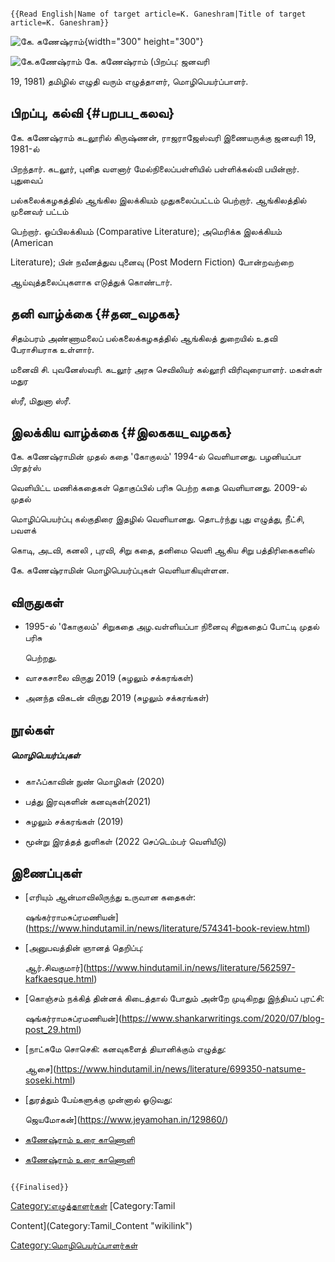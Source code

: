 ```{=mediawiki}
{{Read English|Name of target article=K. Ganeshram|Title of target article=K. Ganeshram}}
```
![கே. கணேஷ்ராம்](கே._கணேஷ்ராம்.jpg "கே. கணேஷ்ராம்"){width="300" height="300"}
![கே.கணேஷ்ராம்](கே.கணேஷ்ராம்.jpg "கே.கணேஷ்ராம்") கே. கணேஷ்ராம் (பிறப்பு: ஜனவரி
19, 1981) தமிழில் எழுதி வரும் எழுத்தாளர், மொழிபெயர்ப்பாளர்.

## பிறப்பு, கல்வி {#பறபப_கலவ}

கே. கணேஷ்ராம் கடலூரில் கிருஷ்ணன், ராஜராஜேஸ்வரி இணையருக்கு ஜனவரி 19, 1981-ல்
பிறந்தார். கடலூர், புனித வளனார் மேல்நிலைப்பள்ளியில் பள்ளிக்கல்வி பயின்றார். புதுவைப்
பல்கலைக்கழகத்தில் ஆங்கில இலக்கியம் முதுகலைப்பட்டம் பெற்றார். ஆங்கிலத்தில் முனைவர் பட்டம்
பெற்றார். ஒப்பிலக்கியம் (Comparative Literature); அமெரிக்க இலக்கியம் (American
Literature); பின் நவீனத்துவ புனைவு (Post Modern Fiction) போன்றவற்றை
ஆய்வுத்தலைப்புகளாக எடுத்துக் கொண்டார்.

## தனி வாழ்க்கை {#தன_வழகக}

சிதம்பரம் அண்ணாமலைப் பல்கலைக்கழகத்தில் ஆங்கிலத் துறையில் உதவி பேராசியராக உள்ளார்.
மனைவி சி. புவனேஸ்வரி. கடலூர் அரசு செவிலியர் கல்லூரி விரிவுரையாளர். மகள்கள் மதுர
ஸ்ரீ, மிதுனா ஸ்ரீ.

## இலக்கிய வாழ்க்கை {#இலககய_வழகக}

கே. கணேஷ்ராமின் முதல் கதை 'கோகுலம்' 1994-ல் வெளியானது. பழனியப்பா பிரதர்ஸ்
வெளியிட்ட மணிக்கதைகள் தொகுப்பில் பரிசு பெற்ற கதை வெளியானது. 2009-ல் முதல்
மொழிப்பெயர்ப்பு கல்குதிரை இதழில் வெளியானது. தொடர்ந்து புது எழுத்து, நீட்சி, பவளக்
கொடி, அடவி, கனலி , புரவி, சிறு கதை, தனிமை வெளி ஆகிய சிறு பத்திரிகைகளில்
கே. கணேஷ்ராமின் மொழிபெயர்ப்புகள் வெளியாகியுள்ளன.

## விருதுகள்

-   1995-ல் 'கோகுலம்' சிறுகதை அழ.வள்ளியப்பா நினைவு சிறுகதைப் போட்டி முதல் பரிசு
    பெற்றது.
-   வாசகசாலை விருது 2019 (சுழலும் சக்கரங்கள்)
-   அனந்த விகடன் விருது 2019 (சுழலும் சக்கரங்கள்)

## நூல்கள்

##### மொழிபெயர்ப்புகள்

-   காஃப்காவின் நுண் மொழிகள் (2020)
-   பத்து இரவுகளின் கனவுகள்(2021)
-   சுழலும் சக்கரங்கள் (2019)
-   மூன்று இரத்தத் துளிகள் (2022 செப்டெம்பர் வெளியீடு)

## இணைப்புகள்

-   [எரியும் ஆன்மாவிலிருந்து உருவான கதைகள்:
    ஷங்கர்ராமசுப்ரமணியன்](https://www.hindutamil.in/news/literature/574341-book-review.html)
-   [அனுபவத்தின் ஞானத் தெறிப்பு:
    ஆர்.சிவகுமார்](https://www.hindutamil.in/news/literature/562597-kafkaesque.html)
-   [கொஞ்சம் நக்கித் தின்னக் கிடைத்தால் போதும் அன்றே முடிகிறது இந்தியப் புரட்சி:
    ஷங்கர்ராமசுப்ரமணியன்](https://www.shankarwritings.com/2020/07/blog-post_29.html)
-   [நாட்சுமே சொசெகி: கனவுகளைத் தியானிக்கும் எழுத்து:
    ஆசை](https://www.hindutamil.in/news/literature/699350-natsume-soseki.html)
-   [துரத்தும் பேய்களுக்கு முன்னால் ஓடுவது:
    ஜெயமோகன்](https://www.jeyamohan.in/129860/)
-   [கணேஷ்ராம் உரை காணொளி](https://youtu.be/8Hu-rlzJ2yA)
-   [கணேஷ்ராம் உரை காணொளி](https://youtu.be/5kaWoK0CQ48)

```{=mediawiki}
{{Finalised}}
```
[Category:எழுத்தாளர்கள்](Category:எழுத்தாளர்கள் "wikilink") [Category:Tamil
Content](Category:Tamil_Content "wikilink")
[Category:மொழிபெயர்ப்பாளர்கள்](Category:மொழிபெயர்ப்பாளர்கள் "wikilink")
